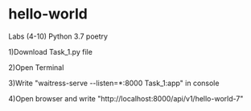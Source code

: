 # hello-world
Labs (4-10)
Python 3.7
poetry

1)Download Task_1.py file

2)Open Terminal

3)Write "waitress-serve --listen=*:8000 Task_1:app" in console

4)Open browser and write "http://localhost:8000/api/v1/hello-world-7"
